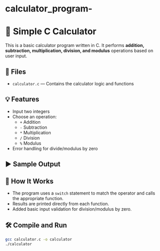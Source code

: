 # calculator_program-
# 🔢 Simple C Calculator

This is a basic calculator program written in C. It performs **addition, subtraction, multiplication, division, and modulus** operations based on user input.

## 📂 Files

- `calculator.c` — Contains the calculator logic and functions

## 💡 Features

- Input two integers
- Choose an operation:
  - `+` Addition
  - `-` Subtraction
  - `*` Multiplication
  - `/` Division
  - `%` Modulus
- Error handling for divide/modulus by zero

## ▶️ Sample Output
## 🧠 How It Works

- The program uses a `switch` statement to match the operator and calls the appropriate function.
- Results are printed directly from each function.
- Added basic input validation for division/modulus by zero.

## 🛠️ Compile and Run

```bash
gcc calculator.c -o calculator
./calculator
